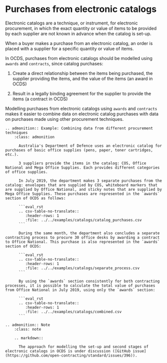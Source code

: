 # Purchases from electronic catalogs

Electronic catalogs are a technique, or instrument, for electronic procurement, in which the exact quantity or value of items to be provided by each supplier are not known in advance when the catalog is set-up.

When a buyer makes a purchase from an electronic catalog, an order is placed with a supplier for a specific quantity or value of items.

In OCDS, purchases from electronic catalogs should be modelled using `awards` and `contracts`, since catalog purchases:

1. Create a direct relationship between the items being purchased, the supplier providing the items, and the value of the items (an award in OCDS)

2. Result in a legally binding agreement for the supplier to provide the items (a contract in OCDS)

Modelling purchases from electronic catalogs using `awards` and `contracts` makes it easier to combine data on electronic catalog purchases with data on purchases made using other procurement techniques.

```eval_rst
.. admonition:: Example: Combining data from different procurement techniques
    :class: admonition

      Australia's Department of Defence uses an electronic catalog for purchases of basic office supplies (pens, paper, toner cartridges, etc.).

      3 suppliers provide the items in the catalog: COS, Office National and Mega Office Supplies. Each provides different categories of office supplies.

      In July 2019, the department makes 3 separate purchases from the catalog: envelopes that are supplied by COS, whiteboard markers that are supplied by Office National, and sticky notes that are supplied by Mega Office Supplies. These purchases are represented in the `awards` section of OCDS as follows:

      ```eval_rst
      .. csv-table-no-translate::
         :header-rows: 1
         :file: ../../examples/catalogs/catalog_purchases.csv
      ```

      During the same month, the department also concludes a separate contracting process to procure 30 office desks by awarding a contract to Office National. This purchase is also represented in the `awards` section of OCDS:

      ```eval_rst
      .. csv-table-no-translate::
         :header-rows: 1
         :file: ../../examples/catalogs/separate_process.csv
      ```

      By using the `awards` section consistently for both contracting processes, it is possible to calculate the total value of purchases from Office National in July 2019, using only the `awards` section:

      ```eval_rst
      .. csv-table-no-translate::
         :header-rows: 1
         :file: ../../examples/catalogs/combined.csv
      ```

```

```eval_rst
.. admonition:: Note
    :class: note

    .. markdown::

      The approach for modelling the set-up and second stages of electronic catalogs in OCDS is under discussion ([GitHub issue](https://github.com/open-contracting/standard/issues/396)).

```

